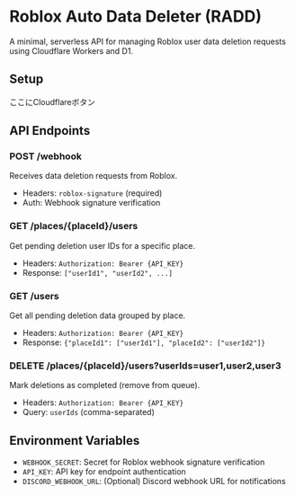 # Roblox Auto Data Deleter (RADD)

A minimal, serverless API for managing Roblox user data deletion requests using Cloudflare Workers and D1.

## Setup

ここにCloudflareボタン

## API Endpoints

### POST /webhook
Receives data deletion requests from Roblox.
- Headers: `roblox-signature` (required)
- Auth: Webhook signature verification

### GET /places/{placeId}/users
Get pending deletion user IDs for a specific place.
- Headers: `Authorization: Bearer {API_KEY}`
- Response: `["userId1", "userId2", ...]`

### GET /users
Get all pending deletion data grouped by place.
- Headers: `Authorization: Bearer {API_KEY}`
- Response: `{"placeId1": ["userId1"], "placeId2": ["userId2"]}`

### DELETE /places/{placeId}/users?userIds=user1,user2,user3
Mark deletions as completed (remove from queue).
- Headers: `Authorization: Bearer {API_KEY}`
- Query: `userIds` (comma-separated)

## Environment Variables

- `WEBHOOK_SECRET`: Secret for Roblox webhook signature verification
- `API_KEY`: API key for endpoint authentication
- `DISCORD_WEBHOOK_URL`: (Optional) Discord webhook URL for notifications